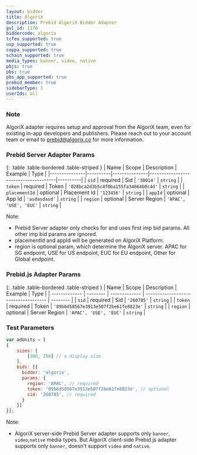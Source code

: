 ```yaml
---
layout: bidder
title: AlgoriX
description: Prebid AlgoriX Bidder Adapter
gvl_id: 1176
biddercode: algorix
tcfeu_supported: true
usp_supported: true
coppa_supported: true
schain_supported: true
media_types: banner, video, native
pbjs: true
pbs: true
pbs_app_supported: true
prebid_member: true
sidebarType: 1
userIds: all
---
```


### Note

AlgoriX adapter requires setup and approval from the AlgoriX team, even for existing in-app developers and publishers. Please reach out to your account team or email to <prebid@algorix.co> for more information.

### Prebid Server Adapter Params

{: .table .table-bordered .table-striped }
| Name          | Scope    | Description   | Example                              | Type     |
|---------------|----------|---------------|--------------------------------------|----------|
| `sid`         | required | Sid           | `'30014'`                            | `string` |
| `token`       | required | Token         | `'028bca2d3b5c4f0ba155fa34864b0c4d'` | `string` |
| `placementId` | optional | Placement Id  | `'123456'`                           | `string` |
| `appId`       | optional | App Id        | `'asdasdasd'`                        | `string` |
| `region`      | optional | Server Region | `'APAC', 'USE', 'EUC'`               | `string` |

Note:

* Prebid Server adapter only checks for and uses first imp bid params. All other imp bid params are ignored.
* placementId and appId will be generated on AlgoriX Platform.
* region is optional param, which determine the AlgoriX server. APAC for SG endpoint, USE for US endpoint, EUC for EU endpoint, Other for Global endpoint.

### Prebid.js Adapter Params

{: .table .table-bordered .table-striped }
| Name          | Scope    | Description   | Example                              | Type     |
| ------------- | -------- | ------------- | ------------------------------------ | -------- |
| `sid`         | required | Sid           | `'260785'`                           | `string` |
| `token`       | required | Token         | `'89b6d58567e3913e507f2be61fe8823e'` | `string` |
| `region`      | optional | Server Region | `'APAC', 'USE', 'EUC'`               | `string` |

### Test Parameters

```javascript
var adUnits = [
{
    sizes: [
        [300, 250] // a display size
    ],     
    bids: [{
      bidder: 'algorix',
      params: {
        region: 'APAC', // required
        token: '89b6d58567e3913e507f2be61fe8823e', // optional
        sid: '260785', // required
      }
    }]
}];
```

Note:

* AlgoriX server-side Prebid Server adapter supports only `banner`, `video`,`native` media types. But AlgoriX client-side Prebid.js adapter supports only `banner`, doesn't support `video` and `native`.